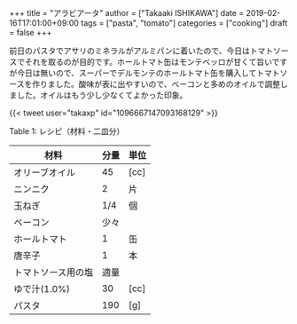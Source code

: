 +++
title = "アラビアータ"
author = ["Takaaki ISHIKAWA"]
date = 2019-02-16T17:01:00+09:00
tags = ["pasta", "tomato"]
categories = ["cooking"]
draft = false
+++

前日のパスタでアサリのミネラルがアルミパンに着いたので、今日はトマトソースでそれを取るのが目的です。ホールトマト缶はモンテベッロが甘くて旨いですが今日は無いので、スーパーでデルモンテのホールトマト缶を購入してトマトソースを作りました。酸味が表に出やすいので、ベーコンと多めのオイルで調整しました。オイルはもう少し少なくてよかった印象。  

{{< tweet user="takaxp" id="1096667147093168129" >}}  

<div class="table-caption">
  <span class="table-number">Table 1</span>:
  レシピ（材料・二皿分）
</div>

| 材料      | 分量 | 単位 |
|---------|----|----|
| オリーブオイル | 45  | [cc] |
| ニンニク  | 2   | 片   |
| 玉ねぎ    | 1/4 | 個   |
| ベーコン  | 少々 |      |
| ホールトマト | 1   | 缶   |
| 唐辛子    | 1   | 本   |
| トマトソース用の塩 | 適量 |      |
| ゆで汁(1.0%) | 30  | [cc] |
| パスタ    | 190 | [g]  |